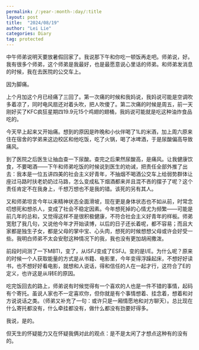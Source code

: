 ```yaml
---
permalink: /:year-:month-:day/:title
layout: post
title:  "2024/08/19"
author: "Lei Lie"
categories: Diary
tag: protected
---
```


中午师弟说明天要放暑假回家了。我说那下午和你吃一顿饭再走吧。师弟说，好。我有很多个师弟，这个师弟是我最好，也是最愿意说心里话的师弟。和师弟发消息的时候，我在去医院的公交车上。

因为脚痛。

上个月加这个月已经痛了三回了。第一次痛的时候和我妈说，我妈说可能是空调吹多着凉了，同时电风扇还对着头吹，把人吹傻了。第二次痛的时候是周五，前一天刚好买了KFC疯狂星期四19.9元15个鸡翅的翅桶，我妈说可能就是吃这种油炸食品吃的。

今天早上起来又开始痛。想到的原因是昨晚和小伙伴喝了1L的米酒，加上周六原来住在宿舍的学弟来这边校区和他吃饭，吃了火锅，喝了冰啤酒，于是尿酸偏高导致痛风。

到了医院之后医生让抽血查一下尿酸。查完之后果然尿酸高，是痛风。让我健康饮食，不要喝酒——下午和师弟吃饭的时候说到医生的劝诫，把责任全部外推了出去：我本是一位五讲四美的社会主义好青年，不抽烟不喝酒公交车上给弱势群体让座过马路时扶老奶奶过马路，怎么变成私下烟酒都来并且混不吝的摆子了呢？这个责任肯定不在我身上，千想万想也不是我的错。该死的另有其人。

又和师弟坦言今年以来精神状态全面滑坡，现在更是身体状态也不如从前，时常念叨想死和想杀人，变成了社会不稳定因素。今年想死掉的心情尤为频繁——可能是前几年的总和，又觉得这样不是很积极健康，不符合社会主义好青年的样板。师弟宽慰了我几句，又说他今年才开始读博，以后的日子还长着呢，都不容易；而且大家都是独生子女，都是父母的掌中宝、心头肉，想死的时候想想父母或许会好受一些。我明白师弟不太会安慰这种情况下的我，我也没有更加胡闹撒泼。

前段时间测了一下MBTI，变了，从ISFJ变成了ESFJ。变的是I/E。为什么呢？原来的时候一个人获取能量的方式是从书籍、电影里，今年变得浮躁起床，不想好好读书，也不想好好看电影，就想和人说话，得和信任的人在一起才行，这符合了E的定义，也许这是从I转E的原因。

吃完饭回去的路上，师弟说有时候觉得有一个喜欢的人也是一件不错的事情，起码有个寄托。虽说人家也不一定喜欢你，但你就是有个事情想着、挂念着，想着和对方说说话之类。（师弟又补充了一句：或许只是一厢情愿地和对方聊天）。总比现在什么寄托都没有，什么牵挂都没有，做什么都没有劲要好得多。

我说，是的。

但天生的怀疑能力又在怀疑我俩对此的观点：是不是太闲了才想点这种有的没有的。